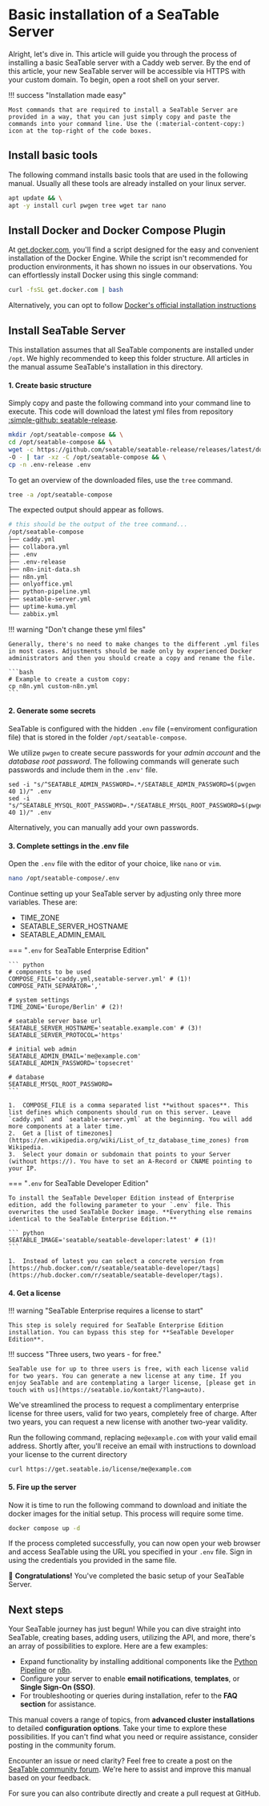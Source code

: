 # Basic installation of a SeaTable Server

Alright, let's dive in. This article will guide you through the process of installing a basic SeaTable server with a Caddy web server. By the end of this article, your new SeaTable server will be accessible via HTTPS with your custom domain. To begin, open a root shell on your server.

<!--
!!! tip "Want to watch a step-by-step video instead of reading a manual?"

    Watch a brief English video demonstrating all the essential steps:

    :fontawesome-brands-youtube:{ style="color: #EE0F0F" }
    __[How to install SeaTable]__ :octicons-clock-24: 10m
    [How to install SeaTable]: https://www.youtube.com/watch?v=h38acdtYgt8
-->

!!! success "Installation made easy"

    Most commands that are required to install a SeaTable Server are provided in a way, that you can just simply copy and paste the commands into your command line. Use the (:material-content-copy:) icon at the top-right of the code boxes.

## Install basic tools

The following command installs basic tools that are used in the following manual. Usually all these tools are already installed on your linux server.

```bash
apt update && \
apt -y install curl pwgen tree wget tar nano
```

## Install Docker and Docker Compose Plugin

At [get.docker.com](https://get.docker.com), you'll find a script designed for the easy and convenient installation of the Docker Engine. While the script isn't recommended for production environments, it has shown no issues in our observations. You can effortlessly install Docker using this single command:

```bash
curl -fsSL get.docker.com | bash
```

Alternatively, you can opt to follow [Docker's official installation instructions](https://docs.docker.com/engine/install/)

## Install SeaTable Server

This installation assumes that all SeaTable components are installed under `/opt`.
We highly recommended to keep this folder structure. All articles in the manual assume SeaTable's installation in this directory.

#### 1. Create basic structure

Simply copy and paste the following command into your command line to execute. This code will download the latest yml files from repository [:simple-github: seatable-release](https://github.com/seatable/seatable-release).

```bash
mkdir /opt/seatable-compose && \
cd /opt/seatable-compose && \
wget -c https://github.com/seatable/seatable-release/releases/latest/download/seatable-compose.tar.gz \
-O - | tar -xz -C /opt/seatable-compose && \
cp -n .env-release .env
```

To get an overview of the downloaded files, use the `tree` command.

```bash
tree -a /opt/seatable-compose
```

The expected output should appear as follows.

```bash
# this should be the output of the tree command...
/opt/seatable-compose
├── caddy.yml
├── collabora.yml
├── .env
├── .env-release
├── n8n-init-data.sh
├── n8n.yml
├── onlyoffice.yml
├── python-pipeline.yml
├── seatable-server.yml
├── uptime-kuma.yml
└── zabbix.yml
```

!!! warning "Don't change these yml files"

    Generally, there's no need to make changes to the different .yml files in most cases. Adjustments should be made only by experienced Docker administrators and then you should create a copy and rename the file.

    ```bash
    # Example to create a custom copy:
    cp n8n.yml custom-n8n.yml
    ```

#### 2. Generate some secrets

SeaTable is configured with the hidden `.env` file (=enviroment configuration file) that is stored in the folder `/opt/seatable-compose`.

We utilize `pwgen` to create secure passwords for your _admin account_ and the _database root password_. The following commands will generate such passwords and include them in the `.env'` file.

    sed -i "s/^SEATABLE_ADMIN_PASSWORD=.*/SEATABLE_ADMIN_PASSWORD=$(pwgen 40 1)/" .env
    sed -i "s/^SEATABLE_MYSQL_ROOT_PASSWORD=.*/SEATABLE_MYSQL_ROOT_PASSWORD=$(pwgen 40 1)/" .env

Alternatively, you can manually add your own passwords.

#### 3. Complete settings in the .env file

Open the `.env` file with the editor of your choice, like `nano` or `vim`.

```bash
nano /opt/seatable-compose/.env
```

Continue setting up your SeaTable server by adjusting only three more variables. These are:

- TIME_ZONE
- SEATABLE_SERVER_HOSTNAME
- SEATABLE_ADMIN_EMAIL

=== "`.env` for SeaTable Enterprise Edition"

    ``` python
    # components to be used
    COMPOSE_FILE='caddy.yml,seatable-server.yml' # (1)!
    COMPOSE_PATH_SEPARATOR=','

    # system settings
    TIME_ZONE='Europe/Berlin' # (2)!

    # seatable server base url
    SEATABLE_SERVER_HOSTNAME='seatable.example.com' # (3)!
    SEATABLE_SERVER_PROTOCOL='https'

    # initial web admin
    SEATABLE_ADMIN_EMAIL='me@example.com'
    SEATABLE_ADMIN_PASSWORD='topsecret'

    # database
    SEATABLE_MYSQL_ROOT_PASSWORD=
    ```

    1.  COMPOSE_FILE is a comma separated list **without spaces**. This list defines which components should run on this server. Leave `caddy.yml` and `seatable-server.yml` at the beginning. You will add more components at a later time.
    2.  Get a [list of timezones](https://en.wikipedia.org/wiki/List_of_tz_database_time_zones) from Wikipedia.
    3.  Select your domain or subdomain that points to your Server (without https://). You have to set an A-Record or CNAME pointing to your IP.

=== "`.env` for SeaTable Developer Edition"

    To install the SeaTable Developer Edition instead of Enterprise edition, add the following parameter to your `.env` file. This overwrites the used SeaTable Docker image. **Everything else remains identical to the SeaTable Enterprise Edition.**

    ``` python
    SEATABLE_IMAGE='seatable/seatable-developer:latest' # (1)!
    ```

    1.  Instead of latest you can select a concrete version from [https://hub.docker.com/r/seatable/seatable-developer/tags](https://hub.docker.com/r/seatable/seatable-developer/tags).

#### 4. Get a license

!!! warning "SeaTable Enterprise requires a license to start"

    This step is solely required for SeaTable Enterprise Edition installation. You can bypass this step for **SeaTable Developer Edition**.

!!! success "Three users, two years - for free."

    SeaTable use for up to three users is free, with each license valid for two years. You can generate a new license at any time. If you enjoy SeaTable and are contemplating a larger license, [please get in touch with us](https://seatable.io/kontakt/?lang=auto).

We've streamlined the process to request a complimentary enterprise license for three users, valid for two years, completely free of charge. After two years, you can request a new license with another two-year validity.

Run the following command, replacing `me@example.com` with your valid email address. Shortly after, you'll receive an email with instructions to download your license to the current directory

```
curl https://get.seatable.io/license/me@example.com
```

#### 5. Fire up the server

Now it is time to run the following command to download and initiate the docker images for the initial setup. This process will require some time.

```bash
docker compose up -d
```

If the process completed successfully, you can now open your web browser and access SeaTable using the URL you specified in your `.env` file.
Sign in using the credentials you provided in the same file.

:partying_face: **Congratulations!** You've completed the basic setup of your SeaTable Server.

## Next steps

Your SeaTable journey has just begun! While you can dive straight into SeaTable, creating bases, adding users, utilizing the API, and more, there's an array of possibilities to explore. Here are a few examples:

- Expand functionality by installing additional components like the [Python Pipeline](../components/python-pipeline/) or [n8n](../components/n8n/).
- Configure your server to enable **email notifications**, **templates**, or **Single Sign-On (SSO)**.
- For troubleshooting or queries during installation, refer to the **FAQ section** for assistance.

This manual covers a range of topics, from **advanced cluster installations** to detailed **configuration options**. Take your time to explore these possibilities. If you can't find what you need or require assistance, consider posting in the community forum.

Encounter an issue or need clarity? Feel free to create a post on the [SeaTable community forum](https://forum.seatable.io). We're here to assist and improve this manual based on your feedback.

For sure you can also contribute directly and create a pull request at GitHub.
